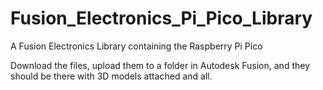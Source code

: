 # Fusion_Electronics_Pi_Pico_Library
A Fusion Electronics Library containing the Raspberry Pi Pico

Download the files, upload them to a folder in Autodesk Fusion, and they should be there with 3D models attached and all.
